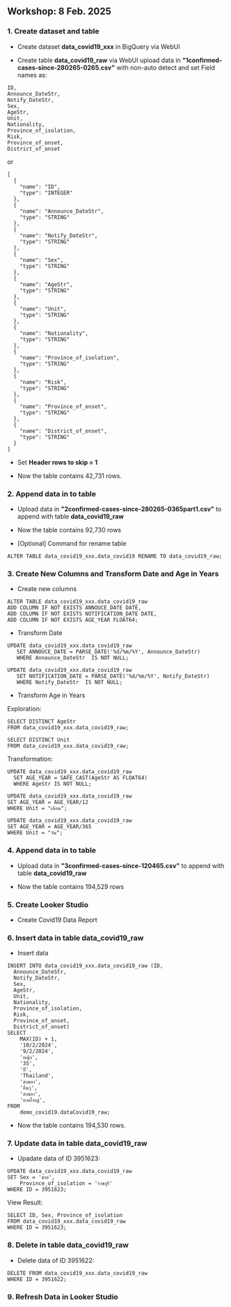 ## Workshop: 8 Feb. 2025 


### 1. Create dataset and table 
- Create dataset **data_covid19_xxx** in BigQuery via WebUI 

- Create table **data_covid19_raw** via WebUI upload data in  **"1confirmed-cases-since-280265-0265.csv"** with non-auto detect and set Field names as:

```
ID, 
Announce_DateStr,
Notify_DateStr, 
Sex, 
AgeStr, 
Unit, 
Nationality, 
Province_of_isolation, 
Risk, 
Province_of_onset, 
District_of_onset
```

or

```
[
  {
    "name": "ID",
    "type": "INTEGER"
  },
  {
    "name": "Announce_DateStr",
    "type": "STRING"
  },
  {
    "name": "Notify_DateStr",
    "type": "STRING"
  },
  {
    "name": "Sex",
    "type": "STRING"
  },
  {
    "name": "AgeStr",
    "type": "STRING"
  },
  {
    "name": "Unit",
    "type": "STRING"
  },
  {
    "name": "Nationality",
    "type": "STRING"
  },
  {
    "name": "Province_of_isolation",
    "type": "STRING"
  },
  {
    "name": "Risk",
    "type": "STRING"
  },
  {
    "name": "Province_of_onset",
    "type": "STRING"
  },
  {
    "name": "District_of_onset",
    "type": "STRING"
  }
]

```



- Set **Header rows to skip = 1**

- Now the table contains 42,731 rows.

### 2. Append data in to table 
- Upload data in **"2confirmed-cases-since-280265-0365part1.csv"** to append with table **data_covid19_raw** 


- Now the table contains 92,730 rows

- [Optional] Command for rename table

```
ALTER TABLE data_covid19_xxx.data_covid19 RENAME TO data_covid19_raw;
```

### 3. Create New Columns and Transform Date and Age in Years 
- Create new columns

```
ALTER TABLE data_covid19_xxx.data_covid19_raw
ADD COLUMN IF NOT EXISTS ANNOUCE_DATE DATE,
ADD COLUMN IF NOT EXISTS NOTIFICATION_DATE DATE,
ADD COLUMN IF NOT EXISTS AGE_YEAR FLOAT64;
```

- Transform Date

```
UPDATE data_covid19_xxx.data_covid19_raw
   SET ANNOUCE_DATE = PARSE_DATE('%d/%m/%Y', Announce_DateStr)
   WHERE Announce_DateStr  IS NOT NULL;

```

```
UPDATE data_covid19_xxx.data_covid19_raw
   SET NOTIFICATION_DATE = PARSE_DATE('%d/%m/%Y', Notify_DateStr)
   WHERE Notify_DateStr  IS NOT NULL;
```

- Transform Age in Years 

Exploration:

```
SELECT DISTINCT AgeStr
FROM data_covid19_xxx.data_covid19_raw;
```

```
SELECT DISTINCT Unit
FROM data_covid19_xxx.data_covid19_raw;
```

Transformation:

```
UPDATE data_covid19_xxx.data_covid19_raw
  SET AGE_YEAR = SAFE_CAST(AgeStr AS FLOAT64)
  WHERE AgeStr IS NOT NULL;
```
  
```
UPDATE data_covid19_xxx.data_covid19_raw
SET AGE_YEAR = AGE_YEAR/12
WHERE Unit = "เดือน";

UPDATE data_covid19_xxx.data_covid19_raw
SET AGE_YEAR = AGE_YEAR/365
WHERE Unit = "วัน";
```

### 4. Append data in to table 
- Upload data in **"3confirmed-cases-since-120465.csv"** to append with table **data_covid19_raw** 


- Now the table contains 194,529  rows

### 5. Create Looker Studio 

- Create Covid19 Data Report

### 6. Insert data in table **data_covid19_raw** 

- Insert data

```
INSERT INTO data_covid19_xxx.data_covid19_raw (ID, 
  Announce_DateStr,
  Notify_DateStr, 
  Sex, 
  AgeStr, 
  Unit, 
  Nationality, 
  Province_of_isolation, 
  Risk, 
  Province_of_onset, 
  District_of_onset)
SELECT 
    MAX(ID) + 1,
    '10/2/2024', 
    '9/2/2024', 
    'หญิง', 
    '35', 
    'ปี', 
    'Thailand', 
    'สงขลา', 
    'อื่นๆ', 
    'สงขลา', 
    'หาดใหญ่', 
FROM 
    demo_covid19.dataCovid19_raw;
```


- Now the table contains 194,530 rows.


### 7. Update data in table **data_covid19_raw** 

- Upadate data of ID 3951623:

```
UPDATE data_covid19_xxx.data_covid19_raw
SET Sex = 'ชาย',
    Province_of_isolation = 'ราชบุรี'
WHERE ID = 3951623;
```

View Result:

```
SELECT ID, Sex, Province_of_isolation
FROM data_covid19_xxx.data_covid19_raw
WHERE ID = 3951623;
```
### 8. Delete in table **data_covid19_raw** 

- Delete data of ID 3951622:

```
DELETE FROM data_covid19_xxx.data_covid19_raw
WHERE ID = 3951622;
```

### 9. Refresh Data in Looker Studio


